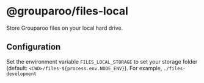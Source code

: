 # @grouparoo/files-local

Store Grouparoo files on your local hard drive.

## Configuration

Set the environment variable `FILES_LOCAL_STORAGE` to set your storage folder (default: `<CWD>/files-${process.env.NODE_ENV}`). For example, `./files-development`

